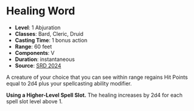 # Healing Word

- **Level**: 1 Abjuration
- **Classes**: Bard, Cleric, Druid
- **Casting Time**: 1 bonus action
- **Range**: 60 feet
- **Components**: V
- **Duration**: instantaneous
- **Source**: [SRD 2024](../../../srds/SRD_2024.pdf)

A creature of your choice that you can see within range regains Hit Points equal to 2d4 plus your spellcasting ability modifier.

**Using a Higher-Level Spell Slot.** The healing increases by 2d4 for each spell slot level above 1.

